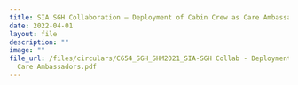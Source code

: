 ```yaml
---
title: SIA SGH Collaboration – Deployment of Cabin Crew as Care Ambassadors
date: 2022-04-01
layout: file
description: ""
image: ""
file_url: /files/circulars/C654_SGH_SHM2021_SIA-SGH Collab - Deployment of Cabin Crew as
  Care Ambassadors.pdf
---
```

